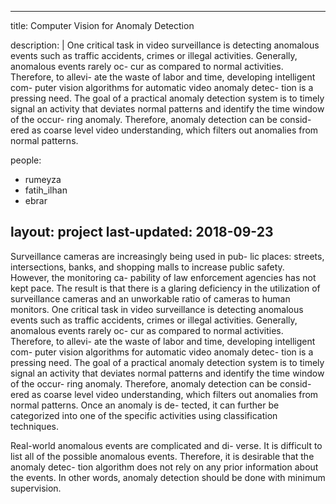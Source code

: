 
---
title: Computer Vision for Anomaly  Detection

description: |
  One critical task in video surveillance is
  detecting anomalous events such as traffic accidents, crimes
  or illegal activities. Generally, anomalous events rarely oc-
  cur as compared to normal activities. Therefore, to allevi-
  ate the waste of labor and time, developing intelligent com-
  puter vision algorithms for automatic video anomaly detec-
    tion  is  a  pressing  need.  The  goal  of  a  practical  anomaly
  detection system is to timely signal an activity that deviates
  normal patterns and identify the time window of the occur-
  ring anomaly. Therefore, anomaly detection can be consid-
  ered as coarse level video understanding, which filters out
  anomalies from normal patterns.

people:
  - rumeyza
  - fatih_ilhan
  - ebrar

layout: project
last-updated: 2018-09-23
---


Surveillance cameras are increasingly being used in pub-
lic places: streets, intersections, banks, and shopping malls 
to increase public safety.  However, the monitoring ca-
pability of law enforcement agencies has not kept pace. The
result is that there is a glaring deficiency in the utilization of
surveillance cameras and an unworkable ratio of cameras to
human monitors.  One critical task in video surveillance is
detecting anomalous events such as traffic accidents, crimes
or illegal activities. Generally, anomalous events rarely oc-
cur as compared to normal activities. Therefore, to allevi-
ate the waste of labor and time, developing intelligent com-
puter vision algorithms for automatic video anomaly detec-
tion  is  a  pressing  need.  The  goal  of  a  practical  anomaly
detection system is to timely signal an activity that deviates
normal patterns and identify the time window of the occur-
ring anomaly. Therefore, anomaly detection can be consid-
ered as coarse level video understanding, which filters out
anomalies from normal patterns.  Once an anomaly is de-
tected, it can further be categorized into one of the specific
activities using classification techniques.

Real-world  anomalous  events  are  complicated  and  di-
verse.   It  is  difficult  to  list  all  of  the  possible  anomalous
events.   Therefore,  it is desirable that the anomaly detec-
tion algorithm does not rely on any prior information about
the  events.   In  other  words,  anomaly  detection  should  be
done with minimum supervision. 
